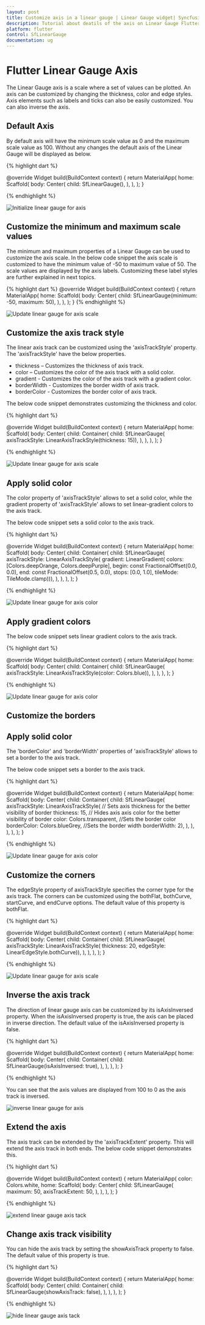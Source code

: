 ```yaml
---
layout: post
title: Customize axis in a linear gauge | Linear Gauge widget| Syncfusion
description: Tutorial about deatils of the axis on Linear Gauge Flutter widget | Flutter Linear Gauge widget documentation|
platform: flutter
control: SfLinearGauge
documentation: ug
---
```


# Flutter Linear Gauge Axis

The Linear Gauge axis is a scale where a set of values can be plotted. An axis can be customized by changing the thickness, color and edge styles. Axis elements such as labels and ticks can also be easily customized. You can also inverse the axis.

## Default Axis

By default axis will have the minimum scale value as 0 and the maximum scale value as 100. Without any changes the default axis of the Linear Gauge will be displayed as below. 

{% highlight dart %} 

  @override
  Widget build(BuildContext context) {
    return MaterialApp(
      home: Scaffold(
        body: Center(
          child: SfLinearGauge(),
        ),
      ),
    );
  }

{% endhighlight %}

![Initialize linear gauge for axis](images/getting-started/default_linear_gauge.png)

## Customize the minimum and maximum scale values

The minimum and maximum properties of a Linear Gauge can be used to customize the axis scale. In the below code snippet the axis scale is customized to have the minimum value of -50 to maximum value of 50. The scale values are displayed by the axis labels. Customizing these label styles are further explained in next topics.  

{% highlight dart %} 
  @override
  Widget build(BuildContext context) {
    return MaterialApp(
      home: Scaffold(
        body: Center(
          child: SfLinearGauge(minimum: -50, maximum: 50),
        ),
      ),
    );
  }
{% endhighlight %}

![Update linear gauge for axis scale](images/axis/minmax_axis_linear_gauge.png)

## Customize the axis track style

The linear axis track can be customized using the 'axisTrackStyle' property. The 'axisTrackStyle' have the below properties.

* thickness – Customizes the thickness of axis track.
* color – Customizes the color of the axis track with a solid color.
* gradient - Customizes the color of the axis track with a gradient color.
* borderWidth - Customizes the border width of axis track.
* borderColor - Customizes the border color of axis track.

The below code snippet demonstrates customizing the thickness and color.

{% highlight dart %} 

  @override
  Widget build(BuildContext context) {
    return MaterialApp(
      home: Scaffold(
        body: Center(
          child: Container(
            child: SfLinearGauge(
                axisTrackStyle: LinearAxisTrackStyle(thickness: 15)),
          ),
        ),
      ),
    );
  }

{% endhighlight %}

![Update linear gauge for axis scale](images/axis/axis_thickness.png)

## Apply solid color

The color property of 'axisTrackStyle' allows to set a solid color, while the gradient property of 'axisTrackStyle' allows to set linear-gradient colors to the axis track.

The below code snippet sets a solid color to the axis track.

{% highlight dart %} 

  @override
  Widget build(BuildContext context) {
    return MaterialApp(
      home: Scaffold(
        body: Center(
          child: Container(
            child: SfLinearGauge(
                axisTrackStyle: LinearAxisTrackStyle(
                    gradient: LinearGradient(
                        colors: [Colors.deepOrange, Colors.deepPurple],
                        begin: const FractionalOffset(0.0, 0.0),
                        end: const FractionalOffset(0.5, 0.0),
                        stops: [0.0, 1.0],
                        tileMode: TileMode.clamp))),
          ),
        ),
      ),
    );
  }

{% endhighlight %}

![Update linear gauge for axis color](images/axis/axis_corner_style.png)

## Apply gradient colors

The below code snippet sets linear gradient colors to the axis track.

{% highlight dart %} 

  @override
  Widget build(BuildContext context) {
    return MaterialApp(
      home: Scaffold(
        body: Center(
          child: Container(
            child: SfLinearGauge(
                axisTrackStyle: LinearAxisTrackStyle(color: Colors.blue)),
          ),
        ),
      ),
    );
  }

{% endhighlight %}

![Update linear gauge for axis color](images/axis/axis_corner_style.png)

## Customize the borders

## Apply solid color

The 'borderColor' and 'borderWidth' properties of 'axisTrackStyle' allows to set a border to the axis track.

The below code snippet sets a border to the axis track.

{% highlight dart %} 

  @override
  Widget build(BuildContext context) {
    return MaterialApp(
      home: Scaffold(
        body: Center(
          child: Container(
            child: SfLinearGauge(
                axisTrackStyle: LinearAxisTrackStyle(
                    // Sets axis thickness for the better visibility of border
                    thickness: 15,
                    // Hides axis axis color for the better visibility of border
                    color: Colors.transparent,
                    //Sets the border color
                    borderColor: Colors.blueGrey,
                    //Sets the border width
                    borderWidth: 2),
                ),
          ),
        ),
      ),
    );
  }

{% endhighlight %}

![Update linear gauge for axis color](images/axis/axis_border.png)

## Customize the corners

The edgeStyle property of axisTrackStyle specifies the corner type for the axis track. The corners can be customized using the bothFlat, bothCurve, startCurve, and endCurve options. The default value of this property is bothFlat.

{% highlight dart %} 

  @override
  Widget build(BuildContext context) {
    return MaterialApp(
      home: Scaffold(
        body: Center(
          child: Container(
            child: SfLinearGauge(
                axisTrackStyle: LinearAxisTrackStyle(
                    thickness: 20, edgeStyle: LinearEdgeStyle.bothCurve)),
          ),
        ),
      ),
    );
  }

{% endhighlight %}

![Update linear gauge for axis scale](images/axis/axis_corner_style.png)

## Inverse the axis track

The direction of linear gauge axis can be customized by its isAxisInversed property.
When the isAxisInversed property is true, the axis can be placed in inverse direction. The default value of the isAxisInversed property is false.

{% highlight dart %} 

  @override
  Widget build(BuildContext context) {
    return MaterialApp(
      home: Scaffold(
        body: Center(
          child: Container(
            child: SfLinearGauge(isAxisInversed: true),
          ),
        ),
      ),
    );
  }

{% endhighlight %}

You can see that the axis values are displayed from 100 to 0 as the axis track is inversed.

![inverse linear gauge for axis](images/axis/axis_inversed.png)

## Extend the axis

The axis track can be extended by the 'axisTrackExtent' property. This will extend the axis track in both ends. The below code snippet demonstrates this. 

{% highlight dart %} 

  @override
  Widget build(BuildContext context) {
    return MaterialApp(
      color: Colors.white,
      home: Scaffold(
        body: Center(
          child: SfLinearGauge(
            maximum: 50,
            axisTrackExtent: 50,
          ),
        ),
      ),
    );
  }

{% endhighlight %}

![extend linear gauge axis tack](images/axis/extend_axis.png)

## Change axis track visibility

You can hide the axis track by setting the showAxisTrack property to false. The default value of this property is true.

{% highlight dart %} 

  @override
  Widget build(BuildContext context) {
    return MaterialApp(
      home: Scaffold(
        body: Center(
          child: Container(
            child: SfLinearGauge(showAxisTrack: false),
          ),
        ),
      ),
    );
  }

{% endhighlight %}

![hide linear gauge axis tack](images/axis/hide_axis_track.png)